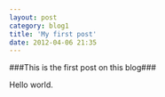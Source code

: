 ```yaml
---
layout: post
category: blog1
title: 'My first post'
date: 2012-04-06 21:35
---
```

###This is the first post on this blog###

Hello world.


